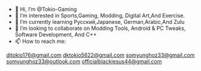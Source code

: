 - 👋 Hi, I’m @Tokio-Gaming
- 👀 I’m interested in Sports,Gaming,
Modding, Digital Art,And Exercise.
- 🌱 I’m currently learning Русский,Japanese,
German,Arabic,And Zulu
- 💞️ I’m looking to collaborate on Modding Tools,
Android & PC Tweaks, Software Development, And C++
- 📫 How to reach me:

djtokio176@gmail.com
dktokio5622@gmail.com
somyunghoz33@gmail.com
somyunghoz33@outlook.com
officialblackjesus44@gmail.com
